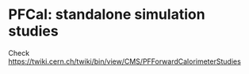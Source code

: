 # PFCal: standalone simulation studies

Check https://twiki.cern.ch/twiki/bin/view/CMS/PFForwardCalorimeterStudies
